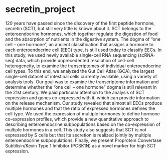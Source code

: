 # secretin_project
120 years have passed since the discovery of the first peptide hormone, secretin (SCT), but
still very little is known about it. SCT belongs to the enteroendocrine hormones, which
together regulate the digestion of food and the absorption of nutrients in the digestive
system. The dogma of “one cell – one hormone”, an ancient classification that assigns a
hormone to each enteroendocrine cell (EEC) type, is still used today to classify EECs.
In this study, we used newly available single-cell RNA sequencing (scRNA-seq)
data, which provide unprecedented resolution of cell-cell heterogeneity, to examine the
transcriptomes of individual enteroendocrine cell types. To this end, we analyzed the Gut
Cell Atlas (GCA), the largest single-cell dataset of intestinal cells currently available, using
a variety of analysis tools. Our goal was to examine the transcriptome information and
determine whether the “one cell – one hormone” dogma is still relevant in the 21st century.
We paid particular attention to the analysis of SCT expression and genes co-expressed
with it, which can provide information on the release mechanism.
Our study revealed that almost all EECs produce multiple hormones and that the
ratio of expressed hormones defines the cell type. We used the expression of multiple
hormones to define hormone co-expression profiles, which provide a new quantitative
approach to describing enteroendocrine subpopulations based on the co-expression of
multiple hormones in a cell. This study also suggests that SCT is not expressed by S
cells but that its secretion is realized jointly by multiple enteroendocrine subpopulations.
Finally, we present Proprotein Convertase Subtilisin/Kexin Type 1 Inhibitor (PCSK1N)
as a novel marker for high SCT expression.
